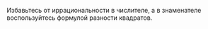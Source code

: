 Избавьтесь от иррациональности в числителе, а в знаменателе воспользуйтесь формулой разности квадратов.